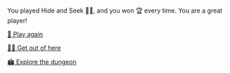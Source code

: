 You played Hide and Seek 🕵️‍♂️, and you won 🏆 every time. You are a great player!

[🔄 Play again](1-BBA.md)

[🏃‍♂️ Get out of here](1-A.md)

[🏟️ Explore the dungeon](../1/2.md)
